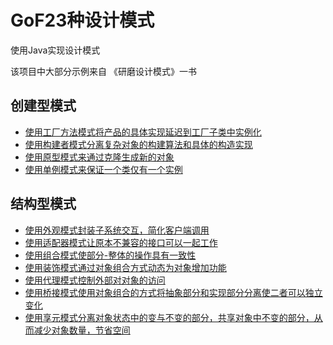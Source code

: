 # GoF23种设计模式
使用Java实现设计模式

该项目中大部分示例来自 《研磨设计模式》一书

## 创建型模式

- [使用工厂方法模式将产品的具体实现延迟到工厂子类中实例化](./factory-method)
- [使用构建者模式分离复杂对象的构建算法和具体的构造实现](./builder)
- [使用原型模式来通过克隆生成新的对象](./prototype)
- [使用单例模式来保证一个类仅有一个实例](./singleton)

## 结构型模式

- [使用外观模式封装子系统交互，简化客户端调用](./facade)
- [使用适配器模式让原本不兼容的接口可以一起工作](./adapter)
- [使用组合模式使部分-整体的操作具有一致性](./composite)
- [使用装饰模式通过对象组合方式动态为对象增加功能](./decorator)
- [使用代理模式控制外部对对象的访问](./proxy)
- [使用桥接模式使用对象组合的方式将抽象部分和实现部分分离使二者可以独立变化](./bridge)
- [使用享元模式分离对象状态中的变与不变的部分，共享对象中不变的部分，从而减少对象数量，节省空间](./flyweight)
